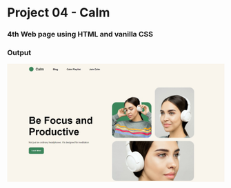 # Project 04 - Calm
### 4th Web page using HTML and vanilla CSS
### Output

![Project 4](./output.jpg)
